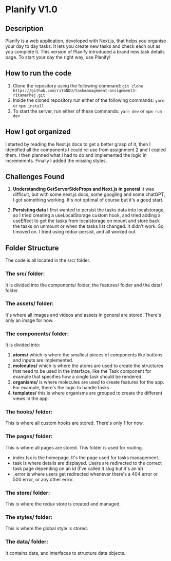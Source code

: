 # Planify V1.0

## Description

Planify is a web application, developed with Next.js, that helps you organise your day to day tasks.
It lets you create new tasks and check each out as you complete it.
This version of Planify introduced a brand new task details page.
To start your day the right way, use Planify!

## How to run the code

1. Clone the repository using the following command:
   `git clone https://github.com/ritaNDU/taskmanagement-assignment3-ritamerhej.git`
2. Inside the cloned repository run either of the following commands:
   `yarn` or `npm install`
3. To start the server, run either of these commands:
   `yarn dev` or `npm run dev`

## How I got organized

I started by reading the Next.js docs to get a better grasp of it, then I identified all the components I could re-use from assignment 2 and I copied them. I then planned what I had to do and implemented the logic in incrememnts. Finally I added the missing styles.

## Challenges Found

1. **Understanding GetServerSideProps and Next.js in general**
   It was difficult, but with some next.js docs, some googling and some chatGPT, I got something working. It's not optimal of course but it's a good start.

2. **Persisting data**
   I first wanted to persist the tasks data into localstorage, so I tried creating a useLocalStorage custom hook, and tried adding a useEffect to get the tasks from localstorage on mount and store back the tasks on unmount or when the tasks list changed. It didn't work. So, I moved on. I tried using redux-persist, and all worked out.

## Folder Structure

The code is all located in the src/ folder.

### The src/ folder:

It is divided into the components/ folder, the features/ folder and the data/ folder.

### The assets/ folder:

It's where all images and videos and assets in general are stored. There's only an image for now.

### The components/ folder:

It is divided into:

1. **atoms/** which is where the smallest pieces of components like buttons and inputs are implemented.
2. **molecules/** which is where the atoms are used to create the structures that need to be used in the interface, like the Task component for example that specifies how a single task should be rendered.
3. **organisms/** is where molecules are used to create features for the app. For example, there's the logic to handle tasks.
4. **templates/** this is where organisms are grouped to create the different views in the app.

### The hooks/ folder:

This is where all custom hooks are stored. There's only 1 for now.

### The pages/ folder:

This is where all pages are stored.
This folder is used for routing.

- index.tsx is the homepage. It's the page used for tasks management.
- task is where details are displayed. Users are redirected to the correct task page depending on an id (I've called it slug but it's an id)
- \_error is where users get redirected whenever there's a 404 error or 500 error, or any other error.

### The store/ folder:

This is where the redux store is created and managed.

### The styles/ folder:

This is where the global style is stored.

### The data/ folder:

It contains data, and interfaces to structure data objects.
